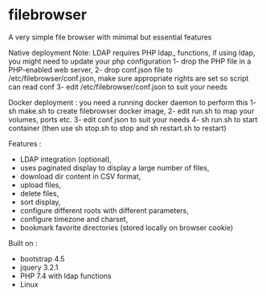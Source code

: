 # filebrowser

A very simple file browser with minimal but essential features

Native deployment
Note: LDAP requires PHP ldap_ functions, if using ldap, you might need to update your php configuration
1- drop the PHP file in a PHP-enabled web server,
2- drop conf.json file to /etc/filebrowser/conf.json, make sure appropriate rights are set so script can read conf
3- edit /etc/filebrowser/conf.json to suit your needs

Docker deployment :
you need a running docker daemon to perform this
1- sh make.sh to create filebrowser docker image,
2- edit run.sh to map your volumes, ports etc.
3- edit conf.json to suit your needs
4- sh run.sh to start container
(then use sh stop.sh to stop and sh restart.sh to restart)

Features :
* LDAP integration (optional),
* uses paginated display to display a large number of files,
* download dir content in CSV format,
* upload files,
* delete files,
* sort display,
* configure different roots with different parameters,
* configure timezone and charset,
* bookmark favorite directories (stored locally on browser cookie)

Built on :
* bootstrap 4.5
* jquery 3.2.1
* PHP 7.4 with ldap functions
* Linux
